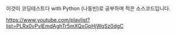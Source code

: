 이것이 코딩테스트다 with Python (나동빈)로 공부하며 적은 소스코드입니다.

https://www.youtube.com/playlist?list=PLRx0vPvlEmdAghTr5mXQxGpHjWqSz0dgC

